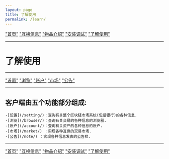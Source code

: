 ```yaml
---
layout: page
title: 了解使用
permalink: /learn/
---
```


["首页"](https://ubarterchain.github.io/) ["互换信息"](/info/)  ["物品介绍"](/list/)   ["安装调试"](/install/)   ["了解使用"](/learn/) 

---

# 了解使用 #

---

["设置"](/setting/)  ["浏览"](/browser/)   ["账户"](/account/)   ["市场"](/market/)   ["公告"](/note/) 

---

## 客户端由五个功能部分组成: ##
    -[设置](/setting/)：查询有关整个区块链市场系统(包括银行)的各种信息.
    -[浏览](/browser/)：查询有关交易的各种信息的浏览器.
    -[账户](/account/)：查询有关资产的各种信息的账户.
    -[市场](/market/) ：实现各种互换的交易市场.
    -[公告](/note/) ：实现各种信息发表的公告栏.
    
    
---

["首页"](https://ubarterchain.github.io/) ["互换信息"](/info/)  ["物品介绍"](/list/)   ["安装调试"](/install/)   ["了解使用"](/learn/) 
